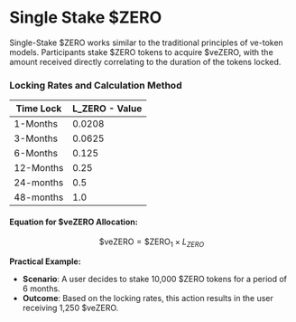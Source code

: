 # Single Stake $ZERO

Single-Stake $ZERO works similar to the traditional principles of ve-token models. Participants stake $ZERO tokens to acquire $veZERO, with the amount received directly correlating to the duration of the tokens locked.

### **Locking Rates and Calculation Method**

| Time Lock | L\_ZERO - Value |
| --------- | --------------- |
| 1-Months  | 0.0208          |
| 3-Months  | 0.0625          |
| 6-Months  | 0.125           |
| 12-Months | 0.25            |
| 24-months | 0.5             |
| 48-months | 1.0             |

#### Equation for $veZERO Allocation:&#x20;

$$
\$\textrm{veZERO} = \$\textrm{ZERO}_1 \times L_{ZERO}
$$

**Practical Example:**

* **Scenario**: A user decides to stake 10,000 $ZERO tokens for a period of 6 months.
* **Outcome**: Based on the locking rates, this action results in the user receiving 1,250 $veZERO.
